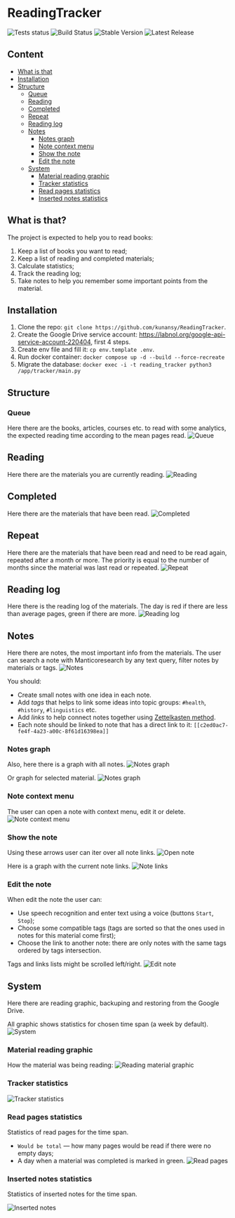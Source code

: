 # ReadingTracker
![Tests status](https://github.com/kunansy/ReadingTracker/actions/workflows/linters.yml/badge.svg)
![Build Status](https://github.com/kunansy/ReadingTracker/actions/workflows/buildx-docker-image.yml/badge.svg)
![Stable Version](https://img.shields.io/github/v/tag/kunansy/ReadingTracker)
![Latest Release](https://img.shields.io/github/v/release/kunansy/ReadingTracker?color=%233D9970)

## Content
- [What is that](#what-is-that)
- [Installation](#installation)
- [Structure](#structure)
  - [Queue](#queue)
  - [Reading](#reading)
  - [Completed](#completed)
  - [Repeat](#repeat)
  - [Reading log](#reading-log)
  - [Notes](#notes)
    - [Notes graph](#notes-graph)
    - [Note context menu](#note-context-menu)
    - [Show the note](#show-the-note)
    - [Edit the note](#edit-the-note)
  - [System](#system)
    - [Material reading graphic](#material-reading-graphic)
    - [Tracker statistics](#tracker-statistics)
    - [Read pages statistics](#read-pages-statistics)
    - [Inserted notes statistics](#inserted-notes-statistics)

## What is that?
The project is expected to help you to read books:
1. Keep a list of books you want to read;
2. Keep a list of reading and completed materials;
3. Calculate statistics;
4. Track the reading log;
5. Take notes to help you remember some important points from the material.

## Installation
1. Clone the repo: `git clone https://github.com/kunansy/ReadingTracker`.
2. Create the Google Drive service account: https://labnol.org/google-api-service-account-220404, first 4 steps.
3. Create env file and fill it: `cp env.template .env`.
4. Run docker container: `docker compose up -d --build --force-recreate`
5. Migrate the database: `docker exec -i -t reading_tracker python3 /app/tracker/main.py`

## Structure
### Queue
Here there are the books, articles, courses etc. to read with some analytics, 
the expected reading time according to the mean pages read.
![Queue](docs/queue.png)

## Reading
Here there are the materials you are currently reading.
![Reading](docs/reading.png)

## Completed
Here there are the materials that have been read.
![Completed](docs/completed.png)

## Repeat
Here there are the materials that have been read and need to be read again, repeated after a month or more.
The priority is equal to the number of months since the material was last read or repeated.
![Repeat](docs/repeat.png)

## Reading log
Here there is the reading log of the materials. The day is red if 
there are less than average pages, green if there are more.
![Reading log](docs/reading_log.png)

## Notes
Here there are notes, the most important info from the materials. 
The user can search a note with Manticoresearch by any text query, 
filter notes by materials or tags.
![Notes](docs/notes.png)

You should:
* Create small notes with one idea in each note.
* Add _tags_ that helps to link some ideas into topic groups: `#health`, `#history`, `#linguistics` etc.
* Add _links_ to help connect notes together using [Zettelkasten method](https://writingcooperative.com/zettelkasten-how-one-german-scholar-was-so-freakishly-productive-997e4e0ca125).
* Each note should be linked to note that has a direct link to it: `[[c2ed0ac7-fe4f-4a23-a00c-8f61d16398ea]]`

### Notes graph
Also, here there is a graph with all notes.
![Notes graph](docs/all_notes_graph.png)

Or graph for selected material.
![Notes graph](docs/material_notes_graph.png)

### Note context menu
The user can open a note with context menu, edit it or delete.
![Note context menu](docs/note_context_menu.png)

### Show the note
Using these arrows user can iter over all note links.
![Open note](docs/open_note.png)

Here is a graph with the current note links.
![Note links](docs/note_links.png)

### Edit the note
When edit the note the user can:
* Use speech recognition and enter text using a voice (buttons `Start`, `Stop`);
* Choose some compatible tags (tags are sorted so that the ones used in notes for this material come first);
* Choose the link to another note: there are only notes with the same tags ordered by tags intersection.

Tags and links lists might be scrolled left/right.
![Edit note](docs/edit_note.png)

## System
Here there are reading graphic, backuping and restoring from the Google Drive.

All graphic shows statistics for chosen time span (a week by default).
![System](docs/system.png)

### Material reading graphic
How the material was being reading:
![Reading material graphic](docs/reading_material.png)

### Tracker statistics
![Tracker statistics](docs/tracker_statistics.png)

### Read pages statistics
Statistics of read pages for the time span.

* `Would be total` — how many pages would be read if there were no empty days;
* A day when a material was completed is marked in green.
![Read pages](docs/read_pages.png)

### Inserted notes statistics
Statistics of inserted notes for the time span.

![Inserted notes](docs/inserted_notes.png)
